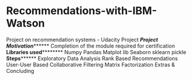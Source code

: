 # Recommendations-with-IBM-Watson
Project on recommendation systems  - Udacity Project
***************Project Motivation*********************
Completion of the module required for certification
****************Libraries used************************
Numpy
Pandas
Matplot lib
Seaborn
sklearn
pickle
******************Steps************************
Exploratory Data Analysis
Rank Based Recommendations
User-User Based Collaborative Filtering
Matrix Factorization
Extras & Concluding
